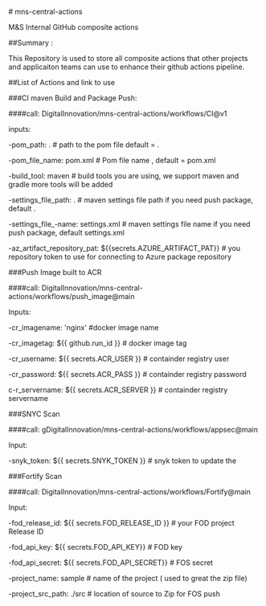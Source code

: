 \# mns-central-actions

M&amp;S Internal GitHub composite actions

\##Summary :

This Repository is used to store all composite actions that other projects and applicaiton teams can use to enhance their github actions pipeline.

\##List of Actions and link to use


\###CI maven Build and Package Push:

\####call:  DigitalInnovation/mns-central-actions/workflows/CI@v1

inputs:

-pom\_path: . 				# path to the pom file default = .

-pom\_file\_name: pom.xml 	# Pom file name , default = pom.xml

-build\_tool: maven 		# build tools you are using, we support maven and gradle more tools will be added

-settings\_file\_path: . 	# maven settings file path if you need push package, default .

-settings\_file\_-name: settings.xml 	# maven settings file name if you need push package, default settings.xml

-az\_artifact\_repository\_pat: ${{secrets.AZURE\_ARTIFACT\_PAT}} 	# you repository token to use for connecting to Azure package repository

\###Push Image built to ACR

####call: DigitalInnovation/mns-central-actions/workflows/push\_image@main

Inputs:

-cr\_imagename: 'nginx'  					#docker image name

-cr\_imagetag: ${{ github.run\_id }} 		# docker image tag

-cr\_username: ${{ secrets.ACR\_USER }} 		# containder registry user

-cr\_password: ${{ secrets.ACR\_PASS }} 		# containder registry password

c-r\_servername: ${{ secrets.ACR\_SERVER }} 	# containder registry servername

###SNYC Scan

####call: gDigitalInnovation/mns-central-actions/workflows/appsec@main

Input:

-snyk\_token: ${{ secrets.SNYK\_TOKEN }} 	# snyk token to update the

###Fortify Scan

####call: DigitalInnovation/mns-central-actions/workflows/Fortify@main

Input:

-fod\_release\_id: ${{ secrets.FOD\_RELEASE\_ID }} 	# your FOD project Release ID

-fod\_api\_key: ${{ secrets.FOD\_API\_KEY}} 			# FOD key

-fod\_api\_secret: ${{ secrets.FOD\_API\_SECRET}} 	# FOS secret

-project\_name: sample  							# name of the project ( used to great the zip file)

-project\_src\_path: ./src 						# location of source to Zip for FOS push
